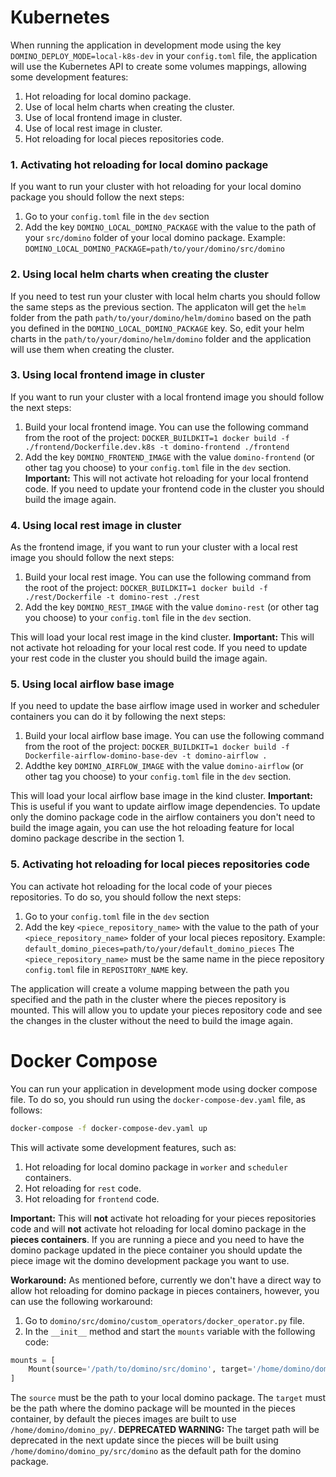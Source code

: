 # Kubernetes

When running the application in development mode using the key `DOMINO_DEPLOY_MODE=local-k8s-dev` in your `config.toml` file, the application will use the Kubernetes API to create some volumes mappings, allowing some development features:
1. Hot reloading for local domino package.
2. Use of local helm charts when creating the cluster.
3. Use of local frontend image in cluster.
4. Use of local rest image in cluster.
5. Hot reloading for local pieces repositories code.


### 1. Activating hot reloading for local domino package
If you want to run your cluster with hot reloading for your local domino package you should follow the next steps:
1. Go to your `config.toml` file in the `dev` section
2. Add the key `DOMINO_LOCAL_DOMINO_PACKAGE` with the value to the path of your `src/domino` folder of your local domino package. Example: `DOMINO_LOCAL_DOMINO_PACKAGE=path/to/your/domino/src/domino`

### 2. Using local helm charts when creating the cluster
If you need to test run your cluster with local helm charts you should follow the same steps as the previous section.
The applicaton will get the `helm` folder from the path `path/to/your/domino/helm/domino` based on the path you defined in the `DOMINO_LOCAL_DOMINO_PACKAGE` key.
So, edit your helm charts in the `path/to/your/domino/helm/domino` folder and the application will use them when creating the cluster.

### 3. Using local frontend image in cluster
If you want to run your cluster with a local frontend image you should follow the next steps:
1. Build your local frontend image. You can use the following command from the root of the project: `DOCKER_BUILDKIT=1 docker build -f ./frontend/Dockerfile.dev.k8s -t domino-frontend ./frontend`
2. Add the key `DOMINO_FRONTEND_IMAGE` with the value `domino-frontend` (or other tag you choose) to your `config.toml` file in the `dev` section.
**Important:** This will not activate hot reloading for your local frontend code. If you need to update your frontend code in the cluster you should build the image again.

### 4. Using local rest image in cluster
As the frontend image, if you want to run your cluster with a local rest image you should follow the next steps:
1. Build your local rest image. You can use the following command from the root of the project: `DOCKER_BUILDKIT=1 docker build -f ./rest/Dockerfile -t domino-rest ./rest`
2. Add the key `DOMINO_REST_IMAGE` with the value `domino-rest` (or other tag you choose) to your `config.toml` file in the `dev` section.

This will load your local rest image in the kind cluster.
**Important:** This will not activate hot reloading for your local rest code. If you need to update your rest code in the cluster you should build the image again.

### 5. Using local airflow base image
If you need to update the base airflow image used in worker and scheduler containers you can do it by following the next steps:
1. Build your local airflow base image. You can use the following command from the root of the project: `DOCKER_BUILDKIT=1 docker build -f Dockerfile-airflow-domino-base-dev -t domino-airflow .`
2. Addthe key `DOMINO_AIRFLOW_IMAGE` with the value `domino-airflow` (or other tag you choose) to your `config.toml` file in the `dev` section.

This will load your local airflow base image in the kind cluster.
**Important:** This is useful if you want to update airflow image dependencies.
To update only the domino package code in the airflow containers you don't need to build the image again, you can use the hot reloading feature for local domino package describe in the section 1.


### 5. Activating hot reloading for local pieces repositories code
You can activate hot reloading for the local code of your pieces repositories. To do so, you should follow the next steps:
1. Go to your `config.toml` file in the `dev` section
2. Add the key `<piece_repository_name>` with the value to the path of your `<piece_repository_name>` folder of your local pieces repository. Example: `default_domino_pieces=path/to/your/default_domino_pieces`
The `<piece_repository_name>` must be the same name in the piece repository `config.toml` file in `REPOSITORY_NAME` key.

The application will create a volume mapping between the path you specified and the path in the cluster where the pieces repository is mounted. This will allow you to update your pieces repository code and see the changes in the cluster without the need to build the image again.


# Docker Compose
You can run your application in development mode using docker compose file.
To do so, you should run using the `docker-compose-dev.yaml` file, as follows:
```bash
docker-compose -f docker-compose-dev.yaml up
```
This will activate some development features, such as:
1. Hot reloading for local domino package in `worker` and `scheduler` containers.
2. Hot reloading for `rest` code.
3. Hot reloading for `frontend` code.

**Important:** This will **not** activate hot reloading for your pieces repositories code and will **not** activate hot reloading for local domino package in the **pieces containers**. If you are running a piece and you need to have the domino package updated in the piece container you should update the piece image wit the domino development package you want to use.

**Workaround:** As mentioned before, currently we don't have a direct way to allow hot reloading for domino package in pieces containers, however, you can use the following workaround:

1. Go to `domino/src/domino/custom_operators/docker_operator.py` file.
2. In the `__init__` method and start the `mounts` variable with the following code:
```python
mounts = [
    Mount(source='/path/to/domino/src/domino', target='/home/domino/domino_py/', type='bind', read_only=True)
]
```
The `source` must be the path to your local domino package. The `target` must be the path where the domino package will be mounted in the pieces container, by default the pieces images are built to use `/home/domino/domino_py/`.
**DEPRECATED WARNING:** The target path will be deprecated in the next update since the pieces will be built using `/home/domino/domino_py/src/domino` as the default path for the domino package.

